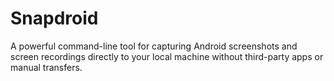 # Snapdroid
A powerful command-line tool for capturing Android screenshots and screen recordings directly to your local machine without third-party apps or manual transfers.
